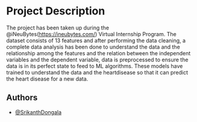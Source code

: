 
# Project Description

The project has been taken up during the @iNeuBytes(https://ineubytes.com/) Virtual Internship Program. The dataset consists of 13 features and after performing the data cleaning, a complete data analysis has been done to understand the data and the relationship among the features and the relation between the independent variables and the dependent variable, data is preprocessed to ensure the data is in its perfect state to feed to ML algorithms. These models have trained to understand the data and the heartdisease so that it can predict the heart disease for a new data. 


## Authors

- [@SrikanthDongala](https://github.com/Srikanthdongalajsr)

